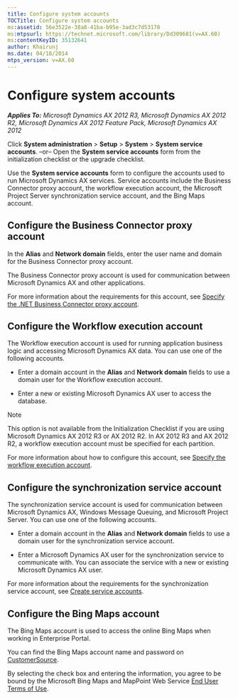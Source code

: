 ```yaml
---
title: Configure system accounts
TOCTitle: Configure system accounts
ms:assetid: 56e3522e-38a8-41ba-b95e-3ad3c7d53178
ms:mtpsurl: https://technet.microsoft.com/library/Dd309681(v=AX.60)
ms:contentKeyID: 35132641
author: Khairunj
ms.date: 04/18/2014
mtps_version: v=AX.60
---
```


# Configure system accounts 


_**Applies To:** Microsoft Dynamics AX 2012 R3, Microsoft Dynamics AX 2012 R2, Microsoft Dynamics AX 2012 Feature Pack, Microsoft Dynamics AX 2012_

Click **System administration** \> **Setup** \> **System** \> **System service accounts**. –or– Open the **System service accounts** form from the initialization checklist or the upgrade checklist.

Use the **System service accounts** form to configure the accounts used to run Microsoft Dynamics AX services. Service accounts include the Business Connector proxy account, the workflow execution account, the Microsoft Project Server synchronization service account, and the Bing Maps account.

## Configure the Business Connector proxy account

In the **Alias** and **Network domain** fields, enter the user name and domain for the Business Connector proxy account.

The Business Connector proxy account is used for communication between Microsoft Dynamics AX and other applications.

For more information about the requirements for this account, see [Specify the .NET Business Connector proxy account](specify-the-net-business-connector-proxy-account.md).

## Configure the Workflow execution account

The Workflow execution account is used for running application business logic and accessing Microsoft Dynamics AX data. You can use one of the following accounts.

  - Enter a domain account in the **Alias** and **Network domain** fields to use a domain user for the Workflow execution account.

  - Enter a new or existing Microsoft Dynamics AX user to access the database.


> [!NOTE]
> <P>This option is not available from the Initialization Checklist if you are using Microsoft Dynamics AX 2012 R3 or AX 2012 R2. In AX 2012 R3 and AX 2012 R2, a workflow execution account must be specified for each partition.</P>



For more information about how to configure this account, see [Specify the workflow execution account](specify-the-workflow-execution-account.md).

## Configure the synchronization service account

The synchronization service account is used for communication between Microsoft Dynamics AX, Windows Message Queuing, and Microsoft Project Server. You can use one of the following accounts.

  - Enter a domain account in the **Alias** and **Network domain** fields to use a domain user for the synchronization service account.

  - Enter a Microsoft Dynamics AX user for the synchronization service to communicate with. You can associate the service with a new or existing Microsoft Dynamics AX user.

For more information about the requirements for the synchronization service account, see [Create service accounts](create-service-accounts.md).

## Configure the Bing Maps account

The Bing Maps account is used to access the online Bing Maps when working in Enterprise Portal.

You can find the Bing Maps account name and password on [CustomerSource](https://mbs.microsoft.com/customersource).

By selecting the check box and entering the information, you agree to be bound by the Microsoft Bing Maps and MapPoint Web Service [End User Terms of Use](https://go.microsoft.com/fwlink/?linkid=21969).

  



